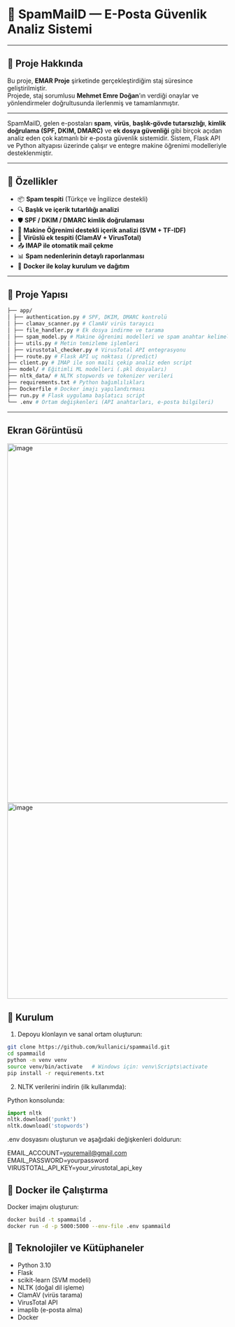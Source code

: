 # 📧 SpamMailD — E-Posta Güvenlik Analiz Sistemi

---

## 🏢 Proje Hakkında

Bu proje, **EMAR Proje** şirketinde gerçekleştirdiğim staj süresince geliştirilmiştir.  
Projede, staj sorumlusu **Mehmet Emre Doğan**’ın verdiği onaylar ve yönlendirmeler doğrultusunda ilerlenmiş ve tamamlanmıştır.

---

SpamMailD, gelen e-postaları **spam**, **virüs**, **başlık-gövde tutarsızlığı**, **kimlik doğrulama (SPF, DKIM, DMARC)** ve **ek dosya güvenliği** gibi birçok açıdan analiz eden çok katmanlı bir e-posta güvenlik sistemidir. Sistem, Flask API ve Python altyapısı üzerinde çalışır ve entegre makine öğrenimi modelleriyle desteklenmiştir.

---

## 🚀 Özellikler

- 📦 **Spam tespiti** (Türkçe ve İngilizce destekli)
- 🔍 **Başlık ve içerik tutarlılığı analizi**
- 🛡️ **SPF / DKIM / DMARC kimlik doğrulaması**
- 🧠 **Makine Öğrenimi destekli içerik analizi (SVM + TF-IDF)**
- 📎 **Virüslü ek tespiti (ClamAV + VirusTotal)**
- 📤 **IMAP ile otomatik mail çekme**
- 📊 **Spam nedenlerinin detaylı raporlanması**
- 🐳 **Docker ile kolay kurulum ve dağıtım**

---

## 📁 Proje Yapısı
```bash
├── app/
│ ├── authentication.py # SPF, DKIM, DMARC kontrolü
│ ├── clamav_scanner.py # ClamAV virüs tarayıcı
│ ├── file_handler.py # Ek dosya indirme ve tarama
│ ├── spam_model.py # Makine öğrenimi modelleri ve spam anahtar kelimeleri
│ ├── utils.py # Metin temizleme işlemleri
│ ├── virustotal_checker.py # VirusTotal API entegrasyonu
│ ├── route.py # Flask API uç noktası (/predict)
├── client.py # IMAP ile son maili çekip analiz eden script
├── model/ # Eğitimli ML modelleri (.pkl dosyaları)
├── nltk_data/ # NLTK stopwords ve tokenizer verileri
├── requirements.txt # Python bağımlılıkları
├── Dockerfile # Docker imajı yapılandırması
├── run.py # Flask uygulama başlatıcı script
└── .env # Ortam değişkenleri (API anahtarları, e-posta bilgileri)
```
---
## Ekran Görüntüsü 
<img width="1818" height="820" alt="image" src="https://github.com/user-attachments/assets/1912cc65-ab53-460e-a475-3980d7eda648" />
<img width="988" height="447" alt="image" src="https://github.com/user-attachments/assets/e7b2ddbd-deee-44dc-9e5f-7328b258c2b9" />

## 🐍 Kurulum

1. Depoyu klonlayın ve sanal ortam oluşturun:

```bash
git clone https://github.com/kullanici/spammaild.git
cd spammaild
python -m venv venv
source venv/bin/activate   # Windows için: venv\Scripts\activate
pip install -r requirements.txt

```
2. NLTK verilerini indirin (ilk kullanımda):

Python konsolunda:

```python
import nltk
nltk.download('punkt')
nltk.download('stopwords')
```

.env dosyasını oluşturun ve aşağıdaki değişkenleri doldurun:

EMAIL_ACCOUNT=youremail@gmail.com
EMAIL_PASSWORD=yourpassword
VIRUSTOTAL_API_KEY=your_virustotal_api_key


## 🐳 Docker ile Çalıştırma

Docker imajını oluşturun:

```bash
docker build -t spammaild .
docker run -d -p 5000:5000 --env-file .env spammaild
```

## 🔧 Teknolojiler ve Kütüphaneler

- Python 3.10  
- Flask  
- scikit-learn (SVM modeli)  
- NLTK (doğal dil işleme)  
- ClamAV (virüs tarama)  
- VirusTotal API  
- imaplib (e-posta alma)  
- Docker  
